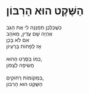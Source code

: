 # הַשֶּׁקֶט הוּא הָרִבּוֹן

כְּשֶׁכֻּלְּכֶן תְּפַנֵּנָּה לִי אֶת הַגַּב\
אֶהְיֶה שָׁם עֲדַיִן, מְאֹהָב\
אִם לֹא בָּכֶן\
אָז לְפָחוֹת בָּרַעְיוֹן\
\
כְּמוֹ בַּסֶּרֶט הַהוּא,\
חֲשִׂיפָה לַצָּפוֹן\
\
בִּמְקוֹמוֹת רְחוֹקִים,\
הַשֶּׁקֶט הוּא הָרִבּוֹן